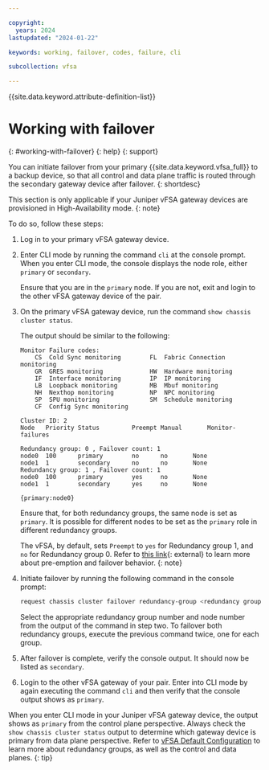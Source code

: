 ```yaml
---

copyright:
  years: 2024
lastupdated: "2024-01-22"

keywords: working, failover, codes, failure, cli

subcollection: vfsa

---
```


{{site.data.keyword.attribute-definition-list}}

# Working with failover
{: #working-with-failover}
{: help}
{: support}

You can initiate failover from your primary {{site.data.keyword.vfsa_full}} to a backup device, so that all control and data plane traffic is routed through the secondary gateway device after failover.
{: shortdesc}

This section is only applicable if your Juniper vFSA gateway devices are provisioned in High-Availability mode.
{: note}

To do so, follow these steps:

1. Log in to your primary vFSA gateway device.

1. Enter CLI mode by running the command `cli` at the console prompt. When you enter CLI mode, the console displays the node role, either `primary` or `secondary`.

	Ensure that you are in the `primary` node. If you are not, exit and login to the other vFSA gateway device of the pair.

1. On the primary vFSA gateway device, run the command `show chassis cluster status`.

   The output should be similar to the following:

	```text
	Monitor Failure codes:
		CS  Cold Sync monitoring        FL  Fabric Connection monitoring
		GR  GRES monitoring             HW  Hardware monitoring
		IF  Interface monitoring        IP  IP monitoring
		LB  Loopback monitoring         MB  Mbuf monitoring
		NH  Nexthop monitoring          NP  NPC monitoring
		SP  SPU monitoring              SM  Schedule monitoring
		CF  Config Sync monitoring

	Cluster ID: 2
	Node   Priority Status         Preempt Manual   	Monitor-failures

	Redundancy group: 0 , Failover count: 1
	node0  100      primary        no      no       None
	node1  1        secondary      no      no       None
	Redundancy group: 1 , Failover count: 1
	node0  100      primary        yes     no       None
	node1  1        secondary      yes     no       None

	{primary:node0}
	```

	Ensure that, for both redundancy groups, the same node is set as `primary`. It is possible for different nodes to be set as the `primary` role in different redundancy groups.

	The vFSA, by default, sets `Preempt` to `yes` for Redundancy group 1, and `no` for Redundancy group 0. Refer to [this link](https://www.juniper.net/documentation/en_US/junos/topics/topic-map/security-chassis-cluster-redundancy-group-failover.html){: external} to learn more about pre-emption and failover behavior.
	{: note}

1. Initiate failover by running the following command in the console prompt:

	```sh
	request chassis cluster failover redundancy-group <redundancy group number> node <node number>
	```

	Select the appropriate redundancy group number and node number from the output of the command in step two. To failover both redundancy groups, execute the previous command twice, one for each group.

1. After failover is complete, verify the console output. It should now be listed as `secondary`.

1. Login to the other vFSA gateway of your pair. Enter into CLI mode by again executing the command `cli` and then verify that the console output shows as `primary`.

When you enter CLI mode in your Juniper vFSA gateway device, the output shows as `primary` from the control plane perspective. Always check the `show chassis cluster status` output to determine which gateway device is primary from data plane perspective. Refer to [vFSA Default Configuration](/docs/vfsa?topic=vfsa-understanding-the-vfsa-default-configuration) to learn more about redundancy groups, as well as the control and data planes.
{: tip}
